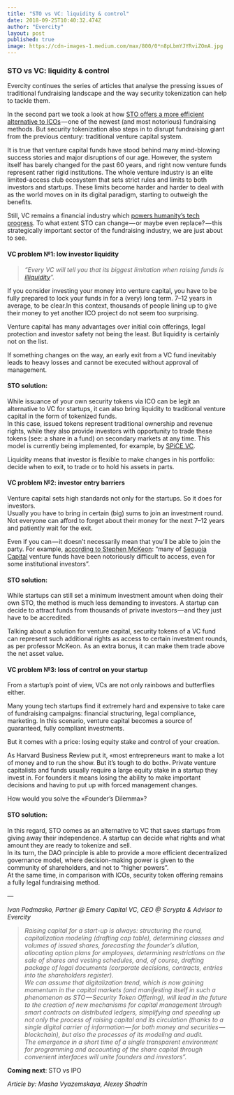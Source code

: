 ```yaml
---
title: "STO vs VC: liquidity & control"
date: 2018-09-25T10:40:32.474Z
author: "Evercity"
layout: post
published: true
image: https://cdn-images-1.medium.com/max/800/0*n8pLbmYJYRviZOmA.jpg
---
```


### STO vs VC: liquidity &amp; control

Evercity continues the series of articles that analyse the pressing issues of traditional fundraising landscape and the way security tokenization can help to tackle them.

In the second part we took a look at how [STO offers a more efficient alternative to ICOs](https://steemit.com/fundraising/@evercity/ico-vs-sto-investor-rights-and-legal-risks) — one of the newest (and most notorious) fundraising methods. But security tokenization also steps in to disrupt fundraising giant from the previous century: traditional venture capital system.




It is true that venture capital funds have stood behind many mind-blowing success stories and major disruptions of our age. However, the system itself has barely changed for the past 60 years, and right now venture funds represent rather rigid institutions. The whole venture industry is an elite limited-access club ecosystem that sets strict rules and limits to both investors and startups. These limits become harder and harder to deal with as the world moves on in its digital paradigm, starting to outweigh the benefits.

Still, VC remains a financial industry which [powers humanity’s tech progress](https://medium.com/spicevc/bancor-meets-spice-vc-bringing-liquidity-to-security-tokens-36bfe18b9f96). To what extent STO can change — or maybe even replace? — this strategically important sector of the fundraising industry, we are just about to see.

#### VC problem №1: low investor liquidity
> _“Every VC will tell you that its biggest limitation when raising funds is_ [_illiquidity_](https://medium.com/spicevc/bancor-meets-spice-vc-bringing-liquidity-to-security-tokens-36bfe18b9f96)_”._

If you consider investing your money into venture capital, you have to be fully prepared to lock your funds in for a (very) long term. 7–12 years in average, to be clear.In this context, thousands of people lining up to give their money to yet another ICO project do not seem too surprising.

Venture capital has many advantages over initial coin offerings, legal protection and investor safety not being the least. But liquidity is certainly not on the list.

If something changes on the way, an early exit from a VC fund inevitably leads to heavy losses and cannot be executed without approval of management.

#### STO solution:

While issuance of your own security tokens via ICO can be legit an alternative to VC for startups, it can also bring liquidity to traditional venture capital in the form of tokenized funds.  
In this case, issued tokens represent traditional ownership and revenue rights, while they also provide investors with opportunity to trade these tokens (see: a share in a fund) on secondary markets at any time. This model is currently being implemented, for example, by [SPiCE VC](https://www.spicevc.com/).

Liquidity means that investor is flexible to make changes in his portfolio: decide when to exit, to trade or to hold his assets in parts.

#### VC problem №2: investor entry barriers

Venture capital sets high standards not only for the startups. So it does for investors.  
Usually you have to bring in certain (big) sums to join an investment round.  
Not everyone can afford to forget about their money for the next 7–12 years and patiently wait for the exit.

Even if you can — it doesn’t necessarily mean that you’ll be able to join the party. For example, [according to Stephen McKeon](https://hackernoon.com/the-security-token-thesis-4c5904761063): “many of [Sequoia Capital](https://www.sequoiacap.com/) venture funds have been notoriously difficult to access, even for some institutional investors”.

#### STO solution:

While startups can still set a minimum investment amount when doing their own STO, the method is much less demanding to investors. A startup can decide to attract funds from thousands of private investors — and they just have to be accredited.

Talking about a solution for venture capital, security tokens of a VC fund can represent such additional rights as access to certain investment rounds, as per professor McKeon. As an extra bonus, it can make them trade above the net asset value.

#### VC problem №3: loss of control on your startup

From a startup’s point of view, VCs are not only rainbows and butterflies either.

Many young tech startups find it extremely hard and expensive to take care of fundraising campaigns: financial structuring, legal compliance, marketing. In this scenario, venture capital becomes a source of guaranteed, fully compliant investments.

But it comes with a price: losing equity stake and control of your creation.

As Harvard Business Review put it, «most entrepreneurs want to make a lot of money and to run the show. But it’s tough to do both». Private venture capitalists and funds usually require a large equity stake in a startup they invest in. For founders it means losing the ability to make important decisions and having to put up with forced management changes.

How would you solve the «Founder’s Dilemma»?

#### STO solution:

In this regard, STO comes as an alternative to VC that saves startups from giving away their independence. A startup can decide what rights and what amount they are ready to tokenize and sell.  
In its turn, the DAO principle is able to provide a more efficient decentralized governance model, where decision-making power is given to the community of shareholders, and not to “higher powers”.  
At the same time, in comparison with ICOs, security token offering remains a fully legal fundraising method.

—

_Ivan Podmasko, Partner @ Emery Capital VC, CEO @ Scrypta &amp; Advisor to Evercity_
> _Raising capital for a start-up is always: structuring the round, capitalization modeling (drafting cap table), determining classes and volumes of issued shares, forecasting the founder’s dilution, allocating option plans for employees, determining restrictions on the sale of shares and vesting schedules, and, of course, drafting package of legal documents (corporate decisions, contracts, entries into the shareholders register).  
> We can assume that digitalization trend, which is now gaining momentum in the capital markets (and manifesting itself in such a phenomenon as STO — Security Token Offering), will lead in the future to the creation of new mechanisms for capital management through smart contracts on distributed ledgers, simplifying and speeding up not only the process of raising capital and its circulation (thanks to a single digital carrier of information — for both money and securities — blockchain), but also the processes of its modeling and audit.  
> The emergence in a short time of a single transparent environment for programming and accounting of the share capital through convenient interfaces will unite founders and investors”._

**Coming next**: STO vs IPO

_Article by: Masha Vyazemskaya, Alexey Shadrin_
